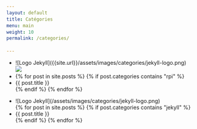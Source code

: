 ```yaml
---
layout: default
title: Catégories
menu: main
weight: 10
permalink: /categories/

---
```


<div>
<div>
<ul>
<li>
![Logo Jekyll]({{site.url}}/assets/images/categories/jekyll-logo.png)
</li>
<img src="{{site.url}}/assets/images/categories/jekyll-logo.png" />
<li>
{% for post in site.posts %} 
{% if post.categories contains "rpi" %}
 <li>{{ post.title }}</li> 
{% endif %}
{% endfor %}
</ul>
</div>
<div>
<ul>
<li>
![Logo Jekyll](/assets/images/categories/jekyll-logo.png)
</li>
{% for post in site.posts %} 
{% if post.categories contains "jekyll" %}
 <li>{{ post.title }}</li> 
{% endif %}
{% endfor %}
</ul>
</div>

</div>
